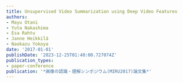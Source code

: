 ```yaml
---
title: Unsupervised Video Summarization using Deep Video Features
authors:
- Mayu Otani
- Yuta Nakashima
- Esa Rahtu
- Janne Heikkilä
- Naokazu Yokoya
date: '2017-01-01'
publishDate: '2023-12-25T01:40:00.727074Z'
publication_types:
- paper-conference
publication: '*画像の認識・理解シンポジウム(MIRU2017)論文集*'
---
```


